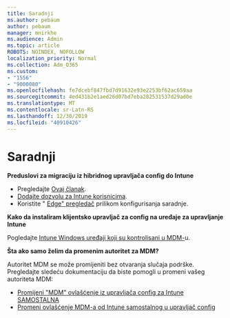 ```yaml
---
title: Saradnji
ms.author: pebaum
author: pebaum
manager: mnirkhe
ms.audience: Admin
ms.topic: article
ROBOTS: NOINDEX, NOFOLLOW
localization_priority: Normal
ms.collection: Adm_O365
ms.custom:
- "1556"
- "9000080"
ms.openlocfilehash: fe7dcebf847fbd7d91632e93e2253bf62ac659aa
ms.sourcegitcommit: 4ed431b2e1aed26d07bd7eba282531537d29ad0e
ms.translationtype: MT
ms.contentlocale: sr-Latn-RS
ms.lasthandoff: 12/30/2019
ms.locfileid: "40910426"
---
```

# <a name="co-management"></a>Saradnji

**Preduslovi za migraciju iz hibridnog upravljača config do Intune**

- Pregledajte [Ovaj članak](https://docs.microsoft.com/sccm/mdm/deploy-use/migrate-hybridmdm-to-intunesa).
- [Dodajte dozvolu za Intune korisnicima](https://docs.microsoft.com/intune/licenses-assign).
- Koristite " [Edge" pregledač](https://www.microsoft.com/windows/microsoft-edge) prilikom konfigurisanja saradnje.

**Kako da instaliram klijentsko upravljač za config na uređaje za upravljanje Intune**

Pogledajte [Intune Windows uređaji koji su kontrolisani u MDM-](https://docs.microsoft.com/sccm/core/clients/deploy/deploy-clients-to-windows-computers#bkmk_mdm)u.

**Šta ako samo želim da promenim autoritet za MDM?**

Autoritet MDM se može promijeniti bez otvaranja slučaja podrške. Pregledajte sledeću dokumentaciju da biste pomogli u promeni vašeg autoriteta MDM:
- [Promijeni "MDM" ovlašćenje iz upravljača config za Intune SAMOSTALNA](https://docs.microsoft.com/sccm/mdm/deploy-use/migrate-change-mdm-authority)
- [Promeni ovlašćenje MDM-a od Intune samostalnog u upravljač config](https://docs.microsoft.com/intune-classic/deploy-use/prerequisites-for-enrollment#what-to-do-if-you-choose-the-wrong-mdm-authority-setting)